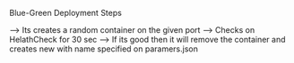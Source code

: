 Blue-Green Deployment
Steps

--> Its creates a random container on the given port
--> Checks on HelathCheck for 30 sec
--> If its good then it will remove the container and creates new with name specified on paramers.json
